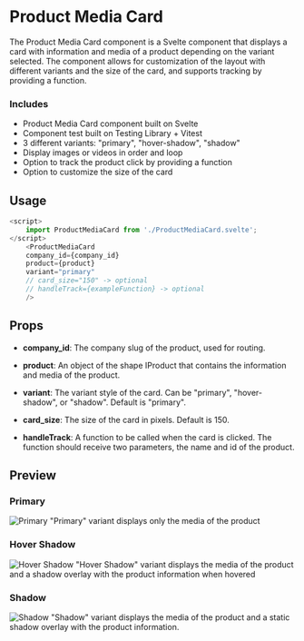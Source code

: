 # Product Media Card

The Product Media Card component is a Svelte component that displays a card with information and media of a product depending on the variant selected. The component allows for customization of the layout with different variants and the size of the card, and supports tracking by providing a function.

### Includes

- Product Media Card component built on Svelte
- Component test built on Testing Library + Vitest
- 3 different variants: "primary", "hover-shadow", "shadow"
- Display images or videos in order and loop
- Option to track the product click by providing a function
- Option to customize the size of the card

## Usage

```js
<script>
    import ProductMediaCard from './ProductMediaCard.svelte';
</script>
    <ProductMediaCard 
    company_id={company_id}
    product={product}
    variant="primary"
    // card_size="150" -> optional
    // handleTrack={exampleFunction} -> optional
    />

```
## Props

- **company_id**: The company slug of the product, used for routing.

- **product**: An object of the shape IProduct that contains the information and media of the product.

- **variant**: The variant style of the card. Can be "primary", "hover-shadow", or "shadow". Default is "primary".

- **card_size**: The size of the card in pixels. Default is 150.

- **handleTrack**: A function to be called when the card is clicked. The function should receive two parameters, the name and id of the product.

## Preview

### Primary

![Primary](https://i.imgur.com/Gi42J0F.png) 
"Primary" variant displays only the media of the product

### Hover Shadow

![Hover Shadow](https://i.imgur.com/IyleKGe.gif)
"Hover Shadow" variant displays the media of the product and a shadow overlay with the product information when hovered

### Shadow

![Shadow](https://i.imgur.com/G5k4U9g.png)
"Shadow" variant displays the media of the product and a static shadow overlay with the product information.

